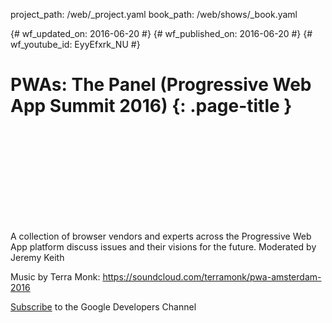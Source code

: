 project_path: /web/_project.yaml book_path: /web/shows/_book.yaml

{# wf_updated_on: 2016-06-20 #} {# wf_published_on: 2016-06-20 #} {# wf_youtube_id: EyyEfxrk_NU #}

# PWAs: The Panel (Progressive Web App Summit 2016) {: .page-title }

<div class="video-wrapper">
  <iframe class="devsite-embedded-youtube-video" data-video-id="EyyEfxrk_NU"
          data-autohide="1" data-showinfo="0" frameborder="0" allowfullscreen>
  </iframe>
</div>

A collection of browser vendors and experts across the Progressive Web App platform discuss issues and their visions for the future. Moderated by Jeremy Keith

Music by Terra Monk: https://soundcloud.com/terramonk/pwa-amsterdam-2016

[Subscribe](https://goo.gl/LLLNvf) to the Google Developers Channel